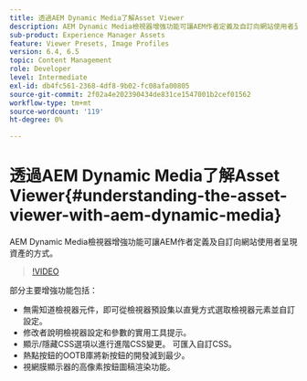 ```yaml
---
title: 透過AEM Dynamic Media了解Asset Viewer
description: AEM Dynamic Media檢視器增強功能可讓AEM作者定義及自訂向網站使用者呈現資產的方式。
sub-product: Experience Manager Assets
feature: Viewer Presets, Image Profiles
version: 6.4, 6.5
topic: Content Management
role: Developer
level: Intermediate
exl-id: db4fc561-2368-4df8-9b02-fc08afa00805
source-git-commit: 2f02a4e202390434de831ce1547001b2cef01562
workflow-type: tm+mt
source-wordcount: '119'
ht-degree: 0%

---
```


# 透過AEM Dynamic Media了解Asset Viewer{#understanding-the-asset-viewer-with-aem-dynamic-media}

AEM Dynamic Media檢視器增強功能可讓AEM作者定義及自訂向網站使用者呈現資產的方式。

>[!VIDEO](https://video.tv.adobe.com/v/17783/?quality=9&learn=on)

部分主要增強功能包括：

* 無需知道檢視器元件，即可從檢視器預設集以直覺方式選取檢視器元素並自訂設定。
* 修改者說明檢視器設定和參數的實用工具提示。
* 顯示/隱藏CSS選項以進行進階CSS變更。 可匯入自訂CSS。
* 熱點按鈕的OOTB庫將新按鈕的開發減到最少。
* 視網膜顯示器的高像素按鈕圖稿渲染功能。
